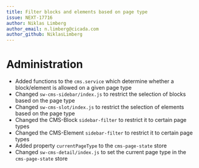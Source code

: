 ```yaml
---
title: Filter blocks and elements based on page type
issue: NEXT-17716
author: Niklas Limberg
author_email: n.limberg@cicada.com
author_github: NiklasLimberg
---
```

# Administration
* Added functions to the `cms.service` which determine whether a block/element is allowed on a given page type
* Changed `sw-cms-sidebar/index.js` to restrict the selection of blocks based on the page type
* Changed `sw-cms-slot/index.js` to restrict the selection of elements based on the page type
* Changed the CMS-Block `sidebar-filter` to restrict it to certain page types
* Changed the CMS-Element `sidebar-filter` to restrict it to certain page types
* Added property `currentPageType` to the `cms-page-state` store
* Changed `sw-cms-detail/index.js` to set the current page type in the `cms-page-state` store
